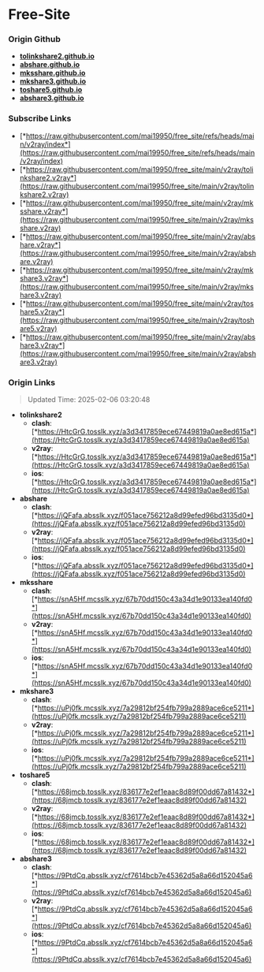# Free-Site

### Origin Github

- [**tolinkshare2.github.io**](https://github.com/tolinkshare2/tolinkshare2.github.io)
- [**abshare.github.io**](https://github.com/abshare/abshare.github.io)
- [**mksshare.github.io**](https://github.com/mksshare/mksshare.github.io)
- [**mkshare3.github.io**](https://github.com/mkshare3/mkshare3.github.io)
- [**toshare5.github.io**](https://github.com/toshare5/toshare5.github.io)
- [**abshare3.github.io**](https://github.com/abshare3/abshare3.github.io)

### Subscribe Links

- [*https://raw.githubusercontent.com/mai19950/free_site/refs/heads/main/v2ray/index*](https://raw.githubusercontent.com/mai19950/free_site/refs/heads/main/v2ray/index)
- [*https://raw.githubusercontent.com/mai19950/free_site/main/v2ray/tolinkshare2.v2ray*](https://raw.githubusercontent.com/mai19950/free_site/main/v2ray/tolinkshare2.v2ray)
- [*https://raw.githubusercontent.com/mai19950/free_site/main/v2ray/mksshare.v2ray*](https://raw.githubusercontent.com/mai19950/free_site/main/v2ray/mksshare.v2ray)
- [*https://raw.githubusercontent.com/mai19950/free_site/main/v2ray/abshare.v2ray*](https://raw.githubusercontent.com/mai19950/free_site/main/v2ray/abshare.v2ray)
- [*https://raw.githubusercontent.com/mai19950/free_site/main/v2ray/mkshare3.v2ray*](https://raw.githubusercontent.com/mai19950/free_site/main/v2ray/mkshare3.v2ray)
- [*https://raw.githubusercontent.com/mai19950/free_site/main/v2ray/toshare5.v2ray*](https://raw.githubusercontent.com/mai19950/free_site/main/v2ray/toshare5.v2ray)
- [*https://raw.githubusercontent.com/mai19950/free_site/main/v2ray/abshare3.v2ray*](https://raw.githubusercontent.com/mai19950/free_site/main/v2ray/abshare3.v2ray)

### Origin Links

> Updated Time: 2025-02-06 03:20:48

- **tolinkshare2**
  - **clash**: [*https://HtcGrG.tosslk.xyz/a3d3417859ece67449819a0ae8ed615a*](https://HtcGrG.tosslk.xyz/a3d3417859ece67449819a0ae8ed615a)
  - **v2ray**: [*https://HtcGrG.tosslk.xyz/a3d3417859ece67449819a0ae8ed615a*](https://HtcGrG.tosslk.xyz/a3d3417859ece67449819a0ae8ed615a)
  - **ios**: [*https://HtcGrG.tosslk.xyz/a3d3417859ece67449819a0ae8ed615a*](https://HtcGrG.tosslk.xyz/a3d3417859ece67449819a0ae8ed615a)
- **abshare**
  - **clash**: [*https://jQFafa.absslk.xyz/f051ace756212a8d99efed96bd3135d0*](https://jQFafa.absslk.xyz/f051ace756212a8d99efed96bd3135d0)
  - **v2ray**: [*https://jQFafa.absslk.xyz/f051ace756212a8d99efed96bd3135d0*](https://jQFafa.absslk.xyz/f051ace756212a8d99efed96bd3135d0)
  - **ios**: [*https://jQFafa.absslk.xyz/f051ace756212a8d99efed96bd3135d0*](https://jQFafa.absslk.xyz/f051ace756212a8d99efed96bd3135d0)
- **mksshare**
  - **clash**: [*https://snA5Hf.mcsslk.xyz/67b70dd150c43a34d1e90133ea140fd0*](https://snA5Hf.mcsslk.xyz/67b70dd150c43a34d1e90133ea140fd0)
  - **v2ray**: [*https://snA5Hf.mcsslk.xyz/67b70dd150c43a34d1e90133ea140fd0*](https://snA5Hf.mcsslk.xyz/67b70dd150c43a34d1e90133ea140fd0)
  - **ios**: [*https://snA5Hf.mcsslk.xyz/67b70dd150c43a34d1e90133ea140fd0*](https://snA5Hf.mcsslk.xyz/67b70dd150c43a34d1e90133ea140fd0)
- **mkshare3**
  - **clash**: [*https://uPj0fk.mcsslk.xyz/7a29812bf254fb799a2889ace6ce5211*](https://uPj0fk.mcsslk.xyz/7a29812bf254fb799a2889ace6ce5211)
  - **v2ray**: [*https://uPj0fk.mcsslk.xyz/7a29812bf254fb799a2889ace6ce5211*](https://uPj0fk.mcsslk.xyz/7a29812bf254fb799a2889ace6ce5211)
  - **ios**: [*https://uPj0fk.mcsslk.xyz/7a29812bf254fb799a2889ace6ce5211*](https://uPj0fk.mcsslk.xyz/7a29812bf254fb799a2889ace6ce5211)
- **toshare5**
  - **clash**: [*https://68jmcb.tosslk.xyz/836177e2ef1eaac8d89f00dd67a81432*](https://68jmcb.tosslk.xyz/836177e2ef1eaac8d89f00dd67a81432)
  - **v2ray**: [*https://68jmcb.tosslk.xyz/836177e2ef1eaac8d89f00dd67a81432*](https://68jmcb.tosslk.xyz/836177e2ef1eaac8d89f00dd67a81432)
  - **ios**: [*https://68jmcb.tosslk.xyz/836177e2ef1eaac8d89f00dd67a81432*](https://68jmcb.tosslk.xyz/836177e2ef1eaac8d89f00dd67a81432)
- **abshare3**
  - **clash**: [*https://9PtdCq.absslk.xyz/cf7614bcb7e45362d5a8a66d152045a6*](https://9PtdCq.absslk.xyz/cf7614bcb7e45362d5a8a66d152045a6)
  - **v2ray**: [*https://9PtdCq.absslk.xyz/cf7614bcb7e45362d5a8a66d152045a6*](https://9PtdCq.absslk.xyz/cf7614bcb7e45362d5a8a66d152045a6)
  - **ios**: [*https://9PtdCq.absslk.xyz/cf7614bcb7e45362d5a8a66d152045a6*](https://9PtdCq.absslk.xyz/cf7614bcb7e45362d5a8a66d152045a6)
